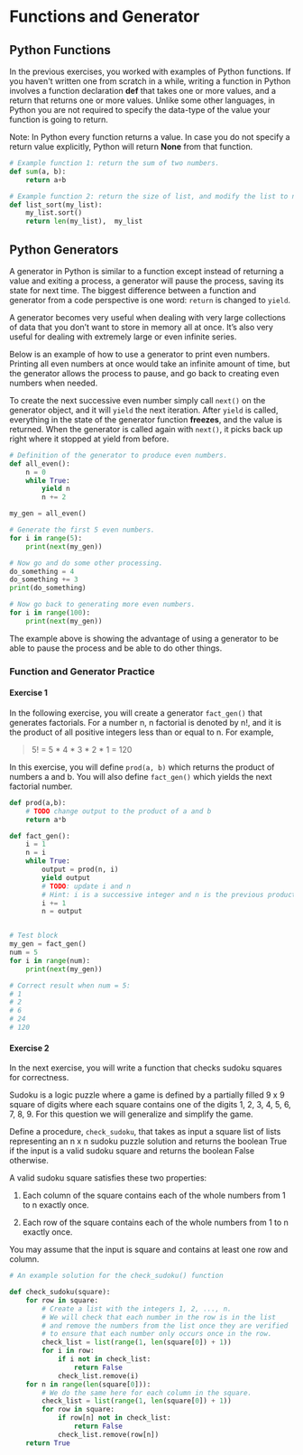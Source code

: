 # Functions and Generator

## Python Functions
In the previous exercises, you worked with examples of Python functions. If you haven't written one from scratch in a while, writing a function in Python involves a function declaration **def** that takes one or more values, and a return that returns one or more values. Unlike some other languages, in Python you are not required to specify the data-type of the value your function is going to return.

Note: In Python every function returns a value. In case you do not specify a return value explicitly, Python will return **None** from that function.

```python
# Example function 1: return the sum of two numbers.
def sum(a, b):
    return a+b

# Example function 2: return the size of list, and modify the list to now be sorted.
def list_sort(my_list):
    my_list.sort()
    return len(my_list),  my_list
```
## Python Generators
A generator in Python is similar to a function except instead of returning a value and exiting a process, a generator will pause the process, saving its state for next time. The biggest difference between a function and generator from a code perspective is one word: `return` is changed to `yield`.

A generator becomes very useful when dealing with very large collections of data that you don’t want to store in memory all at once. It’s also very useful for dealing with extremely large or even infinite series.

Below is an example of how to use a generator to print even numbers. Printing all even numbers at once would take an infinite amount of time, but the generator allows the process to pause, and go back to creating even numbers when needed.

To create the next successive even number simply call `next()` on the generator object, and it will `yield` the next iteration. After `yield` is called, everything in the state of the generator function **freezes**, and the value is returned. When the generator is called again with `next()`, it picks back up right where it stopped at yield from before.

```python
# Definition of the generator to produce even numbers.
def all_even():
    n = 0
    while True:
        yield n
        n += 2

my_gen = all_even()

# Generate the first 5 even numbers.
for i in range(5):
    print(next(my_gen))

# Now go and do some other processing.
do_something = 4
do_something += 3
print(do_something)

# Now go back to generating more even numbers.
for i in range(100):
    print(next(my_gen))
```
The example above is showing the advantage of using a generator to be able to pause the process and be able to do other things.

### Function and Generator Practice
#### Exercise 1
In the following exercise, you will create a generator `fact_gen()` that generates factorials. For a number n, n factorial is denoted by n!, and it is the product of all positive integers less than or equal to n. For example,

>5! = 5 * 4 * 3 * 2 * 1 = 120

In this exercise, you will define `prod(a, b)` which returns the product of numbers a and b. You will also define `fact_gen()` which yields the next factorial number.

```python
def prod(a,b):
    # TODO change output to the product of a and b
    return a*b

def fact_gen():
    i = 1
    n = i
    while True:
        output = prod(n, i)
        yield output
        # TODO: update i and n
        # Hint: i is a successive integer and n is the previous product
        i += 1
        n = output


# Test block
my_gen = fact_gen()
num = 5
for i in range(num):
    print(next(my_gen))

# Correct result when num = 5:
# 1
# 2
# 6
# 24
# 120
```
#### Exercise 2
In the next exercise, you will write a function that checks sudoku squares for correctness.

Sudoku is a logic puzzle where a game is defined by a partially filled 9 x 9 square of digits where each square contains one of the digits 1, 2, 3, 4, 5, 6, 7, 8, 9. For this question we will generalize and simplify the game.

Define a procedure, `check_sudoku`, that takes as input a square list of lists representing an n x n sudoku puzzle solution and returns the boolean True if the input is a valid sudoku square and returns the boolean False otherwise.

A valid sudoku square satisfies these two properties:

1. Each column of the square contains each of the whole numbers from 1 to n exactly once.

2. Each row of the square contains each of the whole numbers from 1 to n exactly once.

You may assume that the input is square and contains at least one row and column.

```python
# An example solution for the check_sudoku() function

def check_sudoku(square):
    for row in square:
        # Create a list with the integers 1, 2, ..., n.
        # We will check that each number in the row is in the list
        # and remove the numbers from the list once they are verified
        # to ensure that each number only occurs once in the row.
        check_list = list(range(1, len(square[0]) + 1))
        for i in row:
            if i not in check_list:
                return False
            check_list.remove(i)
    for n in range(len(square[0])):
        # We do the same here for each column in the square.
        check_list = list(range(1, len(square[0]) + 1))
        for row in square:
            if row[n] not in check_list:
                return False
            check_list.remove(row[n])
    return True
```
